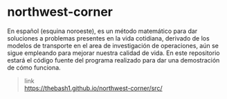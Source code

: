 # northwest-corner  

En español (esquina noroeste), es un método matemático para dar soluciones a problemas presentes en la vida cotidiana, derivado de los modelos de transporte en el area de investigación de operaciones, aún se sigue empleando para mejorar nuestra calidad de vida. En este repositorio estará el código fuente del programa realizado para dar una demostración de cómo funciona.
  
> link  
https://thebash1.github.io/northwest-corner/src/  

